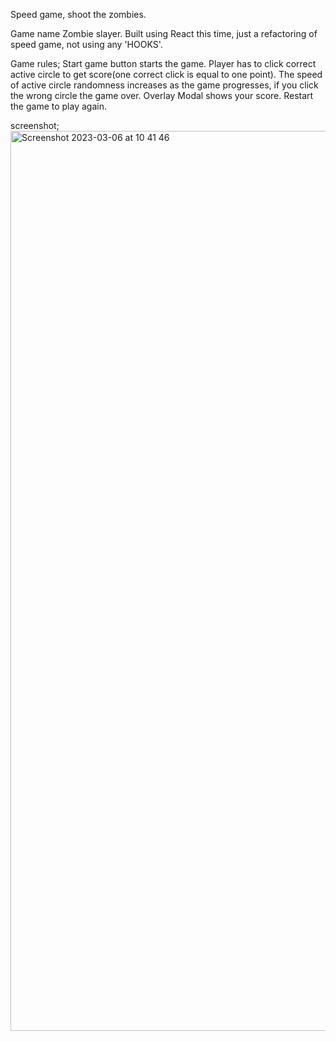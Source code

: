 Speed game, shoot the zombies.

Game name Zombie slayer. 
Built using React this time, just a refactoring of speed game, not using any 'HOOKS'. 

Game rules; 
Start game button starts the game.
Player has to click correct active circle to get score(one correct click is equal to one point).
The speed of active circle randomness increases as the game progresses, if you click the wrong circle the game over.
Overlay Modal shows your score. Restart the game to play again.

screenshot; <img width="1440" alt="Screenshot 2023-03-06 at 10 41 46" src="https://user-images.githubusercontent.com/92925082/223059831-6237d602-5359-411c-bc1a-32ccfcff2eda.png">
